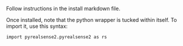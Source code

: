 Follow instructions in the install markdown file.

Once installed, note that the python wrapper is tucked within itself. To import it, use this syntax:

```
import pyrealsense2.pyrealsense2 as rs
```
